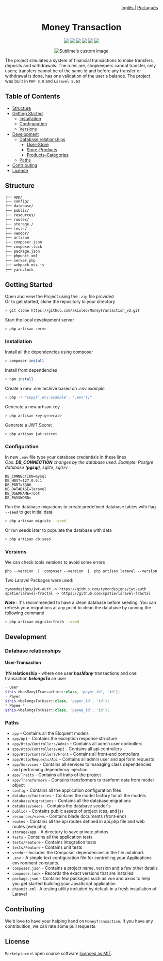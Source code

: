 <div align='right'>
    <a href="./README.md">Inglês |</a>
    <a href="./PORTUGUESE.md">Português</a>
</div>

<div align='center'>
    <h1>Money Transaction</h1>
    <a href="https://www.linkedin.com/in/leonardo-akio/" target="_blank"><img src="https://img.shields.io/badge/LinkedIn%20-blue?style=flat&logo=linkedin&labelColor=blue" target="_blank"></a> 
    <img src="https://img.shields.io/badge/version-v0.1-blue"/>
    <img src="https://img.shields.io/github/contributors/akioleo/MoneyTransaction_v2"/>
    <img src="https://img.shields.io/github/stars/akioleo/MoneyTransaction_v2?style=sociale"/>
    <img src="https://img.shields.io/github/forks/akioleo/MoneyTransaction_v2?style=social"/>
    <img src="https://img.shields.io/badge/License-MIT-blue"/>
</div>

<p align="center">
  <img src="https://i.postimg.cc/1Xk4pHSk/postman.png" alt="Sublime's custom image"/>
</p>


The project simulates a system of financial transactions to make transfers, deposits and withdrawals. The rules are, shopkeepers cannot transfer, only users; transfers cannot be of the same id and before any transfer or withdrawal is done, has one validation of the user's balance. The project was built in `PHP 8.0` and `Laravel 8.63`

## Table of Contents
- [Structure](#structure)
- [Getting Started](#getting-started)
	- [Installation](#installation)
	- [Configuration](#configuration)
	- [Versions](#versions)
- [Development](#development)
    - [Database relationships](#database-relationships)
        - [User-Store](#user-store) 
        - [Store-Products](#store-products)
        - [Products-Categories](#products-categories)
	- [Paths](#paths)
- [Contributing](#contributing)
- [License](#license)

## Structure 

```bash
├── app/
├── config/
├── database/
├── public/
├── resources/
├── routes/
├── storage./
├── tests/
├── vendor/
├── artisan
├── composer.json
├── composer.lock
├── package.json
├── phpunit.xml
├── server.php
├── webpack.mix.js
├── yarn.lock
```

## Getting Started
Open and view the Project using the `.zip` file provided
<br/>
Or to get started, clone the repository to your directory
```bash
> git clone https://github.com/akioleo/MoneyTransaction_v2.git
```    
Start the local development server
```bash
> php artisan serve
```   

### Installation
Install all the dependencies using composer
```bash
> composer install
```
Install front dependencies
```bash
> npm install
```
Create a new *.env* archive based on *.env.example*
```bash
> php -r "copy('.env.example', '.env');"
```
Generate a new artisan key
```bash
> php artisan key:generate
```
Generate a JWT Secret
```bash
> php artisan jwt:secret
```

### Configuration

In new `.env` file type your database credentials in these lines<br/>
*Obs: **DB_CONNECTION** changes by the database used. Example: Postgre database (**pgsql**), sqlite, sqlsrv*

    DB_CONNECTION=mysql  
    DB_HOST=127.0.0.1  
    DB_PORT=3306  
    DB_DATABASE=laravel  
    DB_USERNAME=root  
    DB_PASSWORD=
 
Run the database migrations to create predefined database tables with flag `--seed` to get initial data 
```bash
> php artisan migrate --seed
```   
Or run seeds later to populate the database with data
```bash
> php artisan db:seed  
```    
### Versions
We can check tools versions to avoid some errors 

    php --version  |  composer --version  |  php artisan laravel --version
    
Two Laravel Packages were used:

    tymondesigns/jwt-auth -> https://github.com/tymondesigns/jwt-auth
    spatie/laravel-fractal -> https://github.com/spatie/laravel-fractal
    
***Note*** : It's recommended to have a clean database before seeding. You can refresh your migrations at any point to clean the database by running the following command
```bash
> php artisan migrate:fresh --seed
```

## Development

### Database relationships

#### User-Transaction
**1:N relationship** - where one user ***hasMany*** transactions and one transaction ***belongsTo*** an user
```php
- User
$this->hasMany(Transaction::class, 'payer_id', 'id');
- Payer
$this->belongsTo(User::class, 'payer_id', 'id');
* Payee *
$this->belongsTo(User::class, 'payee_id', 'id');
```


### Paths

- `app` - Contains all the Eloquent models
- `app/Api` - Contains the exception response structure
- `app/Http/Controllers/Admin` - Contains all admin user controllers
- `app/Http/Controllers/Api` - Contains all api controllers
- `app/Http/Controllers/Front` - Contains all front-end controllers
- `app/Http/Requests/Api` - Contains all admin user and api form requests
- `app/Services` - Contains all services to managing class dependencies and performing dependency injection
- `app/Traits` - Contains all traits of the project
- `app/Transformers` - Contains transformers to tranform data from model object
- `config` - Contains all the application configuration files
- `database/factories` - Contains the model factory for all the models
- `database/migrations` - Contains all the database migrations
- `database/seeds` - Contains the database seeder's
- `public/` - Contains public assets of project (css, and js) 
- `resources/views` - Contains blade documents (front-end)
- `routes` - Contains all the api routes defined in api.php file and web routes (web.php)
- `storage/app` - A directory to save private photos 
- `tests` - Contains all the application tests
- `tests/Feature` - Contains integration tests
- `tests/Feature` - Contains unit tests
- `vendor`- Includes the Composer dependencies in the file autoload.
- `.env` - A simple text configuration file for controlling your Applications environment constants.
- `composer.json` - Contains a project name, version and a few other details
- `composer.lock` - Records the exact versions that are installed
- `package.json` - Contains few packages such as vue and axios to help you get started building your JavaScript application
- `phpunit.xml`- A testing utility included by default in a fresh installation of Laravel

## Contributing

We'd love to have your helping hand on `MoneyTransaction`. If you have any contribuition, we can rate some pull requests.


## License

`Marketplace` is open source software [licensed as MIT][license].

[license]: https://github.com/git/git-scm.com/blob/main/MIT-LICENSE.txt
